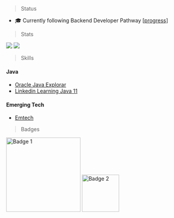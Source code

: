 > Status

- 🎓 Currently following Backend Developer Pathway [[progress]](https://roadmap.sh/backend?s=644a81e7e27257737498eefa)

> Stats

![](https://raw.githubusercontent.com/ka0un/github-stats/master/generated/overview.svg#gh-dark-mode-only)
![](https://raw.githubusercontent.com/ka0un/github-stats/master/generated/languages.svg#gh-dark-mode-only)


> Skills

#### Java
- [Oracle Java Explorar]()
- [Linkedin Learning Java 11](https://www.linkedin.com/learning/certificates/ad9b4e3ce2a7712677cf8fef9a2c4712da02d7abee0e864a5d2c0670b3010012)

#### Emerging Tech
- [Emtech](https://www.coursera.org/account/accomplishments/verify/4N8W9AJ2WV45)


> Badges

<img src="https://github.com/ka0un/ka0un/assets/88395585/e3ca74a4-5d40-49fb-a286-bd277e6883e5" alt="Badge 1" width="200">


<img src="https://github.com/ka0un/ka0un/assets/88395585/87895045-0cb4-4bd5-af37-1cd04cbef0f7" alt="Badge 2" height="100">


